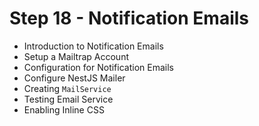 # Step 18 - Notification Emails

- Introduction to Notification Emails
- Setup a Mailtrap Account
- Configuration for Notification Emails
- Configure NestJS Mailer
- Creating `MailService`
- Testing Email Service
- Enabling Inline CSS